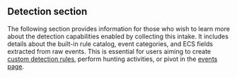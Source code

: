 ## Detection section

The following section provides information for those who wish to learn more about the detection capabilities enabled by collecting this intake. It includes details about the built-in rule catalog, event categories, and ECS fields extracted from raw events. This is essential for users aiming to create [custom detection rules](/xdr/features/detect/rules_catalog.md#create-custom-rules), perform hunting activities, or pivot in the [events page](/xdr/features/investigate/events.md).